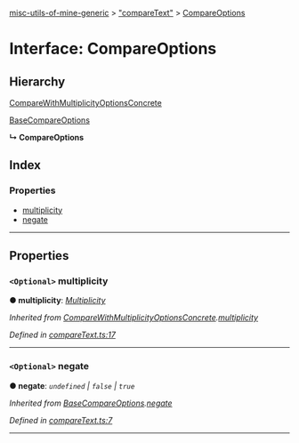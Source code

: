 [misc-utils-of-mine-generic](../README.md) > ["compareText"](../modules/_comparetext_.md) > [CompareOptions](../interfaces/_comparetext_.compareoptions.md)

# Interface: CompareOptions

## Hierarchy

 [CompareWithMultiplicityOptionsConcrete](_comparetext_.comparewithmultiplicityoptionsconcrete.md)

 [BaseCompareOptions](_comparetext_.basecompareoptions.md)

**↳ CompareOptions**

## Index

### Properties

* [multiplicity](_comparetext_.compareoptions.md#multiplicity)
* [negate](_comparetext_.compareoptions.md#negate)

---

## Properties

<a id="multiplicity"></a>

### `<Optional>` multiplicity

**● multiplicity**: *[Multiplicity](../modules/_comparetext_.md#multiplicity)*

*Inherited from [CompareWithMultiplicityOptionsConcrete](_comparetext_.comparewithmultiplicityoptionsconcrete.md).[multiplicity](_comparetext_.comparewithmultiplicityoptionsconcrete.md#multiplicity)*

*Defined in [compareText.ts:17](https://github.com/cancerberoSgx/misc-utils-of-mine/blob/06942b5/misc-utils-of-mine-generic/src/compareText.ts#L17)*

___
<a id="negate"></a>

### `<Optional>` negate

**● negate**: *`undefined` \| `false` \| `true`*

*Inherited from [BaseCompareOptions](_comparetext_.basecompareoptions.md).[negate](_comparetext_.basecompareoptions.md#negate)*

*Defined in [compareText.ts:7](https://github.com/cancerberoSgx/misc-utils-of-mine/blob/06942b5/misc-utils-of-mine-generic/src/compareText.ts#L7)*

___

